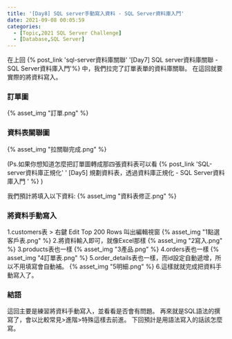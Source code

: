```yaml
---
title: '[Day8] SQL server手動寫入資料 - SQL Server資料庫入門'
date: 2021-09-08 00:05:59
categories:
  - [Topic,2021 SQL Server Challenge]
  - [Database,SQL Server]
---
```

在上回 {% post_link 'sql-server資料庫關聯' '[Day7] SQL server資料庫關聯 - SQL Server資料庫入門'%} 中，我們拉完了訂單表單的資料庫關聯。
在這回就要實際的將資料寫入。
### 訂單圖
{% asset_img "訂單.png" %}
### 資料表關聯圖

{% asset_img "拉關聯完成.png" %}

(Ps.如果你想知道怎麼把訂單圖轉成那四張資料表可以看 {% post_link 'SQL-server資料庫正規化' '
[Day5] 規劃資料表，透過資料庫正規化 - SQL Server資料庫入門
' %} )

我們預計將填入以下資料:
{% asset_img "資料表修正.png" %}


### 將資料手動寫入 

1.customers表 > 右鍵 Edit Top 200 Rows 叫出編輯視窗
{% asset_img "1點選客戶表.png" %}
2.將資料輸入即可，就像Excel那樣
{% asset_img "2寫入.png" %}
3.products表也一樣
{% asset_img "3產品.png" %}
4.orders表也一樣
{% asset_img "4訂單表.png" %}
5.order_details表也一樣，而id設定自動遞增，所以不用填寫會自動補。
{% asset_img "5明細.png" %}
6.這樣就就完成把資料手動寫入了。

### 結語
這回主要是練習將資料手動寫入，並看看是否會有問題。
再來就是SQL語法的撰寫了，會以比較常見>進階>特殊這樣去前進。
下回預計是用語法寫入的話該怎麼寫。






